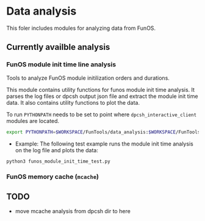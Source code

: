 # Data analysis

This foler includes modules for analyzing data from FunOS.

## Currently availble analysis

### FunOS module init time line analysis

Tools to analyze FunOS module initilization orders and durations.

This module contains utility functions for funos module init time analysis.
It parses the log files or dpcsh output json file and extract the module init time data.
It also contains utility functions to plot the data.

To run `PYTHONPATH` needs to be set to point where `dpcsh_interactive_client` modules are located.

```bash
export PYTHONPATH=$WORKSPACE/FunTools/data_analysis:$WORKSPACE/FunTools/dpcsh_interactive_client/src/dpcsh_interactive_client:$PYTHONPATH
```

- Example:
The following test example runs the module init time analysis on the log file and plots the data:

```bash
python3 funos_module_init_time_test.py

```

### FunOS memory cache (`mcache`)

## TODO

- move mcache analysis from dpcsh dir to here
